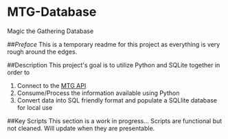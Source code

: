 # MTG-Database
Magic the Gathering Database

##*Preface*
This is a temporary readme for this project as everything is very rough around the edges.  

##Description
This project's goal is to utilize Python and SQLite together in order to 
1. Connect to the [MTG API](https://magicthegathering.io/)
1. Consume/Process the information available using Python
1. Convert data into SQL friendly format and populate a SQLlite database for local use

##Key Scripts
This section is a work in progress...  Scripts are functional but not cleaned.  Will update when they are presentable.
